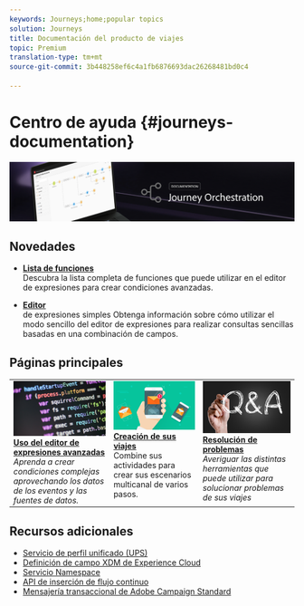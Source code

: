 ```yaml
---
keywords: Journeys;home;popular topics
solution: Journeys
title: Documentación del producto de viajes
topic: Premium
translation-type: tm+mt
source-git-commit: 3b448258ef6c4a1fb6876693dac26268481bd0c4

---
```



# Centro de ayuda {#journeys-documentation}

![](using/assets/bannerjourney.png)

## Novedades

* **[Lista de funciones](using/expression/functions.md)**<br/>Descubra la lista completa de funciones que puede utilizar en el editor de expresiones para crear condiciones avanzadas.

* **[Editor](using/building-journeys/about-orchestration-activities.md)**<br/>de expresiones simples Obtenga información sobre cómo utilizar el modo sencillo del editor de expresiones para realizar consultas sencillas basadas en una combinación de campos.

## Páginas principales

<table>
<tr>
  <td valign="top">
    <a href="using/expression/expressionadvanced.md">
      <img alt="condiciones" src="using/assets/do-not-localize/dev.png"/>
    </a>
    <div>
    <a href="using/expression/expressionadvanced.md"><strong>Uso del editor de expresiones avanzadas</strong></a>
    </div>
    <em>Aprenda a crear condiciones complejas aprovechando los datos de los eventos y las fuentes de datos. </em>
    <br>
  </td>
  <td valign="top">
    <a href="using/building-journeys/journey.md">
      <img alt="generar" src="using/assets/do-not-localize/design.png"/>
    </a>
    <div>
    <a href="using/building-journeys/journey.md"><strong>Creación de sus viajes</strong></a>
    </div>
    <em></em>Combine sus actividades para crear sus escenarios multicanal de varios pasos.
    <br>
  </td>
  <td valign="top">
        <a href="using/about/troubleshooting.md">
       <img alt="Desarrolladores" src="using/assets/do-not-localize/FAQ.png" />
       </a>
    <div>
    <a href="using/about/troubleshooting.md"><strong>Resolución de problemas</strong></a>
    </div>
     <em>Averiguar las distintas herramientas que puede utilizar para solucionar problemas de sus viajes</em><br>
  </td>
</tr>
</table>

## Recursos adicionales

* [Servicio de perfil unificado (UPS)](https://www.adobe.io/apis/cloudplatform/dataservices/profile-identity-segmentation/profile-identity-segmentation-services.html#!api-specification/markdown/narrative/technical_overview/unified_profile_architectural_overview/unified_profile_architectural_overview.md)
* [Definición de campo XDM de Experience Cloud](https://www.adobe.io/apis/cloudplatform/dataservices/xdm.html)
* [Servicio Namespace](https://www.adobe.io/apis/cloudplatform/dataservices/profile-identity-segmentation/profile-identity-segmentation-services.html#!api-specification/markdown/narrative/technical_overview/identity_namespace_overview/identity_namespace_overview.md)
* [API de inserción de flujo continuo](https://www.adobe.io/apis/cloudplatform/dataservices/data-ingestion/data-ingestion-services.html#!api-specification/markdown/narrative/technical_overview/streaming_ingest/getting_started_with_platform_streaming_ingestion.md)
* [Mensajería transaccional de Adobe Campaign Standard](https://docs.adobe.com/content/help/en/campaign-standard/using/communication-channels/transactional-messaging/about-transactional-messaging.html)
